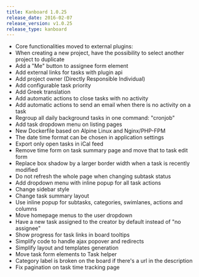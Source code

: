 ```yaml
---
title: Kanboard 1.0.25
release_date: 2016-02-07
release_version: v1.0.25
release_type: kanboard
---
```


* Core functionalities moved to external plugins:
* When creating a new project, have the possibility to select another project to duplicate
* Add a "Me" button to assignee form element
* Add external links for tasks with plugin api
* Add project owner (Directly Responsible Individual)
* Add configurable task priority
* Add Greek translation
* Add automatic actions to close tasks with no activity
* Add automatic actions to send an email when there is no activity on a task
* Regroup all daily background tasks in one command: "cronjob"
* Add task dropdown menu on listing pages
* New Dockerfile based on Alpine Linux and Nginx/PHP-FPM
* The date time format can be chosen in application settings
* Export only open tasks in iCal feed
* Remove time form on task summary page and move that to task edit form
* Replace box shadow by a larger border width when a task is recently modified
* Do not refresh the whole page when changing subtask status
* Add dropdown menu with inline popup for all task actions
* Change sidebar style
* Change task summary layout
* Use inline popup for subtasks, categories, swimlanes, actions and columns
* Move homepage menus to the user dropdown
* Have a new task assigned to the creator by default instead of "no assignee"
* Show progress for task links in board tooltips
* Simplify code to handle ajax popover and redirects
* Simplify layout and templates generation
* Move task form elements to Task helper
* Category label is broken on the board if there's a url in the description
* Fix pagination on task time tracking page